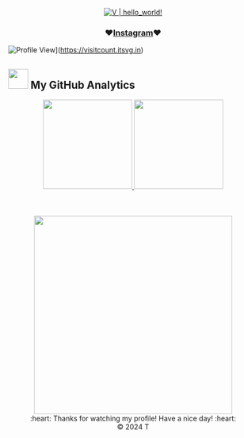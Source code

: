 <p align="center">
  <a href="https://github.com/TS0906"><img src="https://readme-typing-svg.herokuapp.com?font=SF+Mono&size=50&duration=2311&pause=500&color=80cbc4&center=true&vCenter=true&width=700&height=100&lines=%F0%9F%91%8B+Hello+World+!+;I'm+V" alt="V | hello_world!" /></a>
</p> 
<h3 align="center"> ♥️<a href="https://www.instagram.com/lht.0906/">Instagram</a>♥️ </h3>  

![Profile View](https://visitcount.itsvg.in/api?id=TS0906&icon=0&color=0)](https://visitcount.itsvg.in)


### <h2> <img src="https://media0.giphy.com/media/cNZqrH5IzOG0xrlWks/giphy.gif?cid=ecf05e47map255q427en9uprqc1sb0unjq5k4fnqg5pmhhs4&rid=giphy.gif&ct=s" width="40px" height="40px"> My GitHub Analytics </h2> 

<div align="center">
  <a href="https://github.com/TS0906">
    <img height="180em" src="https://github-readme-streak-stats.herokuapp.com/?user=TS0906&theme=radical&hide_border=false" />
    <img height="180em" src="https://github-readme-stats.vercel.app/api?username=TS0906&theme=radical&hide_border=false&include_all_commits=false&count_private=true@themetokyonight" />
    <br></br><br></br>
    <img height="400em" src="https://github-readme-stats.vercel.app/api/top-langs/?username=TS0906&theme=radical&hide_border=false&include_all_commits=false&count_private=true&layout=compact"/>
  </a>
</div>

<div align="center">
  :heart: Thanks for watching my profile! Have a nice day! :heart: <br/>
  &copy; 2024 T
</div>

